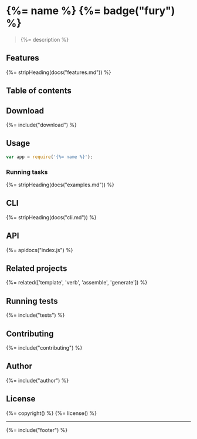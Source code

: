 # {%= name %} {%= badge("fury") %}

> {%= description %}

## Features
{%= stripHeading(docs("features.md")) %}

## Table of contents
<!-- toc -->

## Download
{%= include("download") %}

## Usage

```js
var app = require('{%= name %}');
```

### Running tasks
{%= stripHeading(docs("examples.md")) %}

## CLI
{%= stripHeading(docs("cli.md")) %}

## API
{%= apidocs("index.js") %}

## Related projects
{%= related(['template', 'verb', 'assemble', 'generate']) %}  

## Running tests
{%= include("tests") %}

## Contributing
{%= include("contributing") %}

## Author
{%= include("author") %}

## License
{%= copyright() %}
{%= license() %}

***

{%= include("footer") %}
